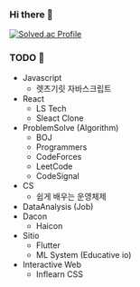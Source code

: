 ### Hi there 👋

[![Solved.ac Profile](http://mazassumnida.wtf/api/v2/generate_badge?boj=pym7857)](https://solved.ac/pym7857/)

### TODO 🎯
- Javascript
  - 렛츠기릿 자바스크립트
- React
  - LS Tech 
  - Sleact Clone
- ProblemSolve (Algorithm)
  - BOJ
  - Programmers
  - CodeForces
  - LeetCode
  - CodeSignal
- CS
  - 쉽게 배우는 운영체제 
- DataAnalysis (Job)
- Dacon
  - Haicon
- Sitio
  - Flutter
  - ML System (Educative io) 
- Interactive Web
  - Inflearn CSS 

